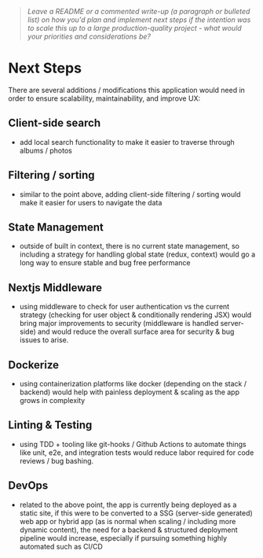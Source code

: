 
> *Leave a README or a commented write-up (a paragraph or bulleted list) on how you'd plan and implement next steps if the intention was to scale this up to a large production-quality project - what would your priorities and considerations be?*


# Next Steps

There are several additions / modifications this application would need in order to ensure scalability, maintainability, and improve UX: 

## Client-side search
 - add local search functionality to make it easier to traverse through albums / photos 


## Filtering / sorting 
 - similar to the point above, adding client-side filtering / sorting would make it easier for users to navigate the data 


## State Management 
- outside of built in context, there is no current state management, so including a strategy for handling global state (redux, context) would go a long way to ensure stable and bug free performance 


## Nextjs Middleware
- using middleware to check for user authentication vs the current strategy (checking for user object & conditionally rendering JSX) would bring major improvements to security (middleware is handled server-side) and would reduce the overall surface area for security & bug issues to arise. 

## Dockerize 
- using containerization platforms like docker (depending on the stack / backend) would help with painless deployment & scaling as the app grows in complexity 


## Linting & Testing
- using TDD + tooling like git-hooks / Github Actions to automate things like unit, e2e, and integration tests would reduce labor required for code reviews / bug bashing. 


## DevOps
- related to the above point, the app is currently being deployed as a static site, if this were to be converted to a SSG (server-side generated) web app or hybrid app (as is normal when scaling / including more dynamic content), the need for a backend & structured deployment pipeline would increase, especially if pursuing something highly automated such as CI/CD
